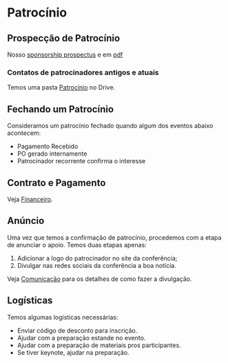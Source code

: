# Patrocínio

## Prospecção de Patrocínio

Nosso [sponsorship prospectus](https://drive.google.com/open?id=1LB6kG72pypIjTGs3apLYR45MFrB4iYPAfx_4nCHznqs) e em [pdf](linuxdev-br_2019-sponsorship-prospectus-v1.pdf)

### Contatos de patrocinadores antigos e atuais

Temos uma pasta [Patrocínio](https://drive.google.com/drive/folders/1uStlqZzUjq7icEXMd4qbqz5De2feECpW?usp=sharing) no Drive.

## Fechando um Patrocínio

Consideramos um patrocínio fechado quando algum dos eventos abaixo acontecem:

* Pagamento Recebido
* PO gerado internamente
* Patrocinador recorrente confirma o interesse

## Contrato e Pagamento

Veja [Financeiro](financeiro.md).

## Anúncio

Uma vez que temos a confirmação de patrocínio, procedemos com a etapa de
anunciar o apoio. Temos duas etapas apenas:

1. Adicionar a logo do patrocinador no site da conferência;
2. Divulgar nas redes sociais da conferência a boa notícia.

Veja [Comunicação](comunicacao.md) para os detalhes de como fazer a divulgação.

## Logísticas

Temos algumas logísticas necessárias:

* Enviar código de desconto para inscrição.
* Ajudar com a preparação estande no evento.
* Ajudar com a preparação de materiais pros participantes.
* Se tiver keynote, ajudar na preparação.